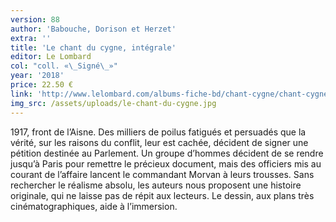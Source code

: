 ```yaml
---
version: 88
author: 'Babouche, Dorison et Herzet'
extra: ''
title: 'Le chant du cygne, intégrale'
editor: Le Lombard
col: "coll. «\_Signé\_»"
year: '2018'
price: 22.50 €
link: 'http://www.lelombard.com/albums-fiche-bd/chant-cygne/chant-cygne,3783.html'
img_src: /assets/uploads/le-chant-du-cygne.jpg
---
```

1917, front de l’Aisne. Des milliers de poilus fatigués et persuadés que la vérité, sur les raisons du conflit, leur est cachée, décident de signer une pétition destinée au Parlement. Un groupe d’hommes décident de se rendre jusqu’à Paris pour remettre le précieux document, mais des officiers mis au courant de l’affaire lancent le commandant Morvan à leurs trousses. Sans rechercher le réalisme absolu, les auteurs nous proposent une histoire originale, qui ne laisse pas de répit aux lecteurs. Le dessin, aux plans très cinématographiques, aide à l’immersion.
